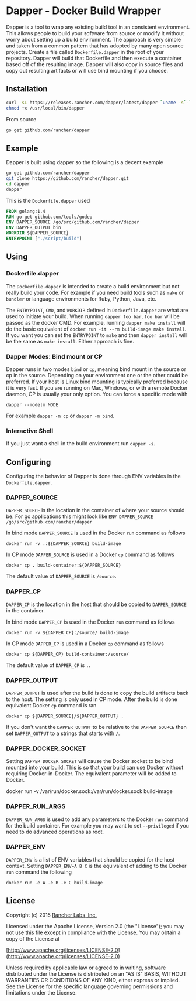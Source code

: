 # Dapper - Docker Build Wrapper

Dapper is a tool to wrap any existing build tool in an consistent environment.  This allows people to build your software from source or modify it without worry about setting up a build environment.  The approach is very simple and taken from a common pattern that has adopted by many open source projects.  Create a file called `Dockerfile.dapper` in the root of your repository.  Dapper will build that Dockerfile and then execute a container based off of the resulting image.  Dapper will also copy in source files and copy out resulting artifacts or will use bind mounting if you choose.

## Installation

```sh
curl -sL https://releases.rancher.com/dapper/latest/dapper-`uname -s`-`uname -m` > /usr/local/bin/dapper
chmod +x /usr/local/bin/dapper
```

From source

```sh
go get github.com/rancher/dapper
```

## Example

Dapper is built using dapper so the following is a decent example

```sh
go get github.com/rancher/dapper
git clone https://github.com/rancher/dapper.git
cd dapper
dapper
```

This is the `Dockerfile.dapper` used

```Dockerfile
FROM golang:1.4
RUN go get github.com/tools/godep
ENV DAPPER_SOURCE /go/src/github.com/rancher/dapper
ENV DAPPER_OUTPUT bin
WORKDIR ${DAPPER_SOURCE}
ENTRYPOINT ["./script/build"]
```

## Using

### Dockerfile.dapper

The `Dockerfile.dapper` is intended to create a build environment but not really build your code.  For example if you need build tools such as `make` or `bundler` or language environments for Ruby, Python, Java, etc.

The `ENTRYPOINT`, `CMD`, and `WORKDIR` defined in `Dockerfile.dapper` are what are used to initiate your build.  When running `dapper foo bar`, `foo bar` will be passed as the docker CMD.  For example, running `dapper make install` will do the basic equivalent of `docker run -it --rm build-image make install`.  If you want you can set the `ENTRYPOINT` to `make` and then `dapper install` will be the same as `make install`.  Either approach is fine.

### Dapper Modes: Bind mount or CP

Dapper runs in two modes `bind` or `cp`, meaning bind mount in the source or cp in the source.  Depending on your environment one or the other could be preferred.  If your host is Linux bind mounting is typically preferred because it is very fast.  If you are running on Mac, Windows, or with a remote Docker daemon, CP is usually your only option.  You can force a specific mode with

    dapper --mode|m MODE

For example `dapper -m cp` or `dapper -m bind`.

### Interactive Shell

If you just want a shell in the build environment run `dapper -s`.

## Configuring

Configuring the behavior of Dapper is done through ENV variables in the `Dockerfile.dapper`.

### DAPPER_SOURCE

`DAPPER_SOURCE` is the location in the container of where your source should be.  For go applications this might look like `ENV DAPPER_SOURCE /go/src/github.com/rancher/dapper`

In bind mode `DAPPER_SOURCE` is used in the Docker `run` command as follows

    docker run -v .:${DAPPER_SOURCE} build-image

In CP mode `DAPPER_SOURCE` is used in a Docker `cp` command as follows

    docker cp . build-container:${DAPPER_SOURCE}

The default value of `DAPPER_SOURCE` is `/source`.

### DAPPER_CP

`DAPPER_CP` is the location in the host that should be copied to `DAPPER_SOURCE` in the container.

In bind mode `DAPPER_CP` is used in the Docker `run` command as follows

    docker run -v ${DAPPER_CP}:/source/ build-image

In CP mode `DAPPER_CP` is used in a Docker `cp` command as follows

    docker cp ${DAPPER_CP} build-container:/source/

The default value of `DAPPER_CP` is `.`.

### DAPPER_OUTPUT

`DAPPER_OUTPUT` is used after the build is done to copy the build artifacts back to the host.  The setting is only used in CP mode.  After the build is done equivalent Docker `cp` command is ran

    docker cp ${DAPPER_SOURCE}/${DAPPER_OUTPUT} .

If you don't want the `DAPPER_OUTPUT` to be relative to the `DAPPER_SOURCE` then set `DAPPER_OUTPUT` to a strings that starts with `/`. 


### DAPPER_DOCKER_SOCKET

Setting `DAPPER_DOCKER_SOCKET` will cause the Docker socket to be bind mounted into your build.  This is so that your build can use Docker without requiring Docker-in-Docker.  The equivalent parameter will be added to Docker.

   docker run -v /var/run/docker.sock:/var/run/docker.sock build-image

### DAPPER_RUN_ARGS

`DAPPER_RUN_ARGS` is used to add any parameters to the Docker `run` command for the build container.  For example you may want to set `--privileged` if you need to do advanced operations as root.

### DAPPER_ENV

`DAPPER_ENV` is a list of ENV variables that should be copied for the host context.  Setting `DAPPER_ENV=A B C` is the equivalent of adding to the Docker `run` command the following

    docker run -e A -e B -e C build-image

## License

Copyright (c) 2015 [Rancher Labs, Inc.](http://rancher.com)

Licensed under the Apache License, Version 2.0 (the "License");
you may not use this file except in compliance with the License.
You may obtain a copy of the License at

[http://www.apache.org/licenses/LICENSE-2.0](http://www.apache.org/licenses/LICENSE-2.0)

Unless required by applicable law or agreed to in writing, software
distributed under the License is distributed on an "AS IS" BASIS,
WITHOUT WARRANTIES OR CONDITIONS OF ANY KIND, either express or implied.
See the License for the specific language governing permissions and
limitations under the License.
